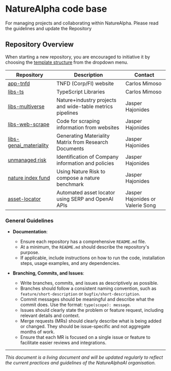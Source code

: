 # NatureAlpha code base

For managing projects and collaborating within NatureAlpha. Please read the guidelines and update the Repository 

## Repository Overview

When starting a new repository, you are encouraged to initiative it by choosing the [template structure](https://github.com/naturealphaai/Template) from the dropdown menu. 

| Repository | Description | Contact |
|------------|-------------|-------------|
| [app-tnfd](https://github.com/NatureAlphaAI/app-tnfd) | TNFD (Corp/FI) website | Carlos Mimoso
| [libs-ts](https://github.com/NatureAlphaAI/libs-ts) | TypeScript Libraries | Carlos Mimoso
| [libs-multiverse](https://github.com/NatureAlphaAI/libs-multiverse) | Nature+industry projects and wide-table metrics pipelines | Jasper Hajonides
| [libs-web-scrape](https://github.com/NatureAlphaAI/libs-web-scrape) | Code for scraping information from websites | Jasper Hajonides
| [libs-genai_materiality](https://github.com/NatureAlphaAI/libs-genai_materiality) | Generating Materiality Matrix from Research Documents | Jasper Hajonides
| [unmanaged risk](https://github.com/naturealphaai/unmanaged-risk) | Identification of Company information and policies | Jasper Hajonides
| [nature index fund](https://github.com/naturealphaai/nature_index_fund) | Using Nature Risk to compose a nature benchmark  | Jasper Hajonides
| [asset-locator](https://github.com/naturealphaai/asset-locator/tree/main) | Automated asset locator using SERP and OpenAI APIs  | Jasper Hajonides or Valerie Song




### General Guidelines

- **Documentation**:
  - Ensure each repository has a comprehensive `README.md` file.
  - At a minimum, the `README.md` should describe the repository's purpose.
  - If applicable, include instructions on how to run the code, installation steps, usage examples, and any dependencies.

- **Branching, Commits, and Issues**:
  - Write branches, commits, and issues as descriptively as possible.
  - Branches should follow a consistent naming convention, such as `feature/short-description` or `bugfix/short-description`.
  - Commit messages should be meaningful and describe what the commit does. Use the format: `type(scope): message`.
  - Issues should clearly state the problem or feature request, including relevant details and context.
  - Merge requests (MRs) should clearly describe what is being added or changed. They should be issue-specific and not aggregate months of work.
  - Ensure that each MR is focused on a single issue or feature to facilitate easier reviews and integrations.


---

*This document is a living document and will be updated regularly to reflect the current practices and guidelines of the NatureAlphaAI organisation.*
